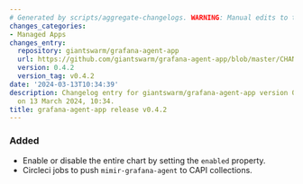 ```yaml
---
# Generated by scripts/aggregate-changelogs. WARNING: Manual edits to this files will be overwritten.
changes_categories:
- Managed Apps
changes_entry:
  repository: giantswarm/grafana-agent-app
  url: https://github.com/giantswarm/grafana-agent-app/blob/master/CHANGELOG.md#042---2024-03-13
  version: 0.4.2
  version_tag: v0.4.2
date: '2024-03-13T10:34:39'
description: Changelog entry for giantswarm/grafana-agent-app version 0.4.2, published
  on 13 March 2024, 10:34.
title: grafana-agent-app release v0.4.2
---
```


### Added
- Enable or disable the entire chart by setting the `enabled` property.
- Circleci jobs to push `mimir-grafana-agent` to CAPI collections.
